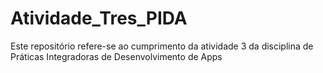 # Atividade_Tres_PIDA
Este repositório refere-se ao cumprimento da atividade 3 da disciplina de Práticas Integradoras de Desenvolvimento de Apps
